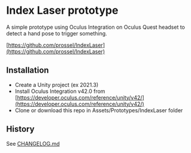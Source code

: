 # Index Laser prototype

A simple prototype using Oculus Integration on Oculus Quest headset to detect a hand pose to trigger something.

[https://github.com/prossel/IndexLaser](https://github.com/prossel/IndexLaser)

## Installation

* Create a Unity project (ex 2021.3)
* Install Oculus Integration v42.0 from [https://developer.oculus.com/reference/unity/v42/](https://developer.oculus.com/reference/unity/v42/)
* Clone or download this repo in Assets/Prototypes/IndexLaser folder

## History

See [CHANGELOG.md](CHANGELOG.md)
